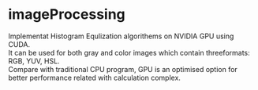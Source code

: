 imageProcessing
===============
Implementat Histogram Equlization algorithems on NVIDIA GPU using CUDA.                    
It can be used for both gray and color images which contain threeformats: RGB, YUV, HSL.        
Compare with traditional CPU program, GPU is an optimised option for better performance related with calculation complex.     
